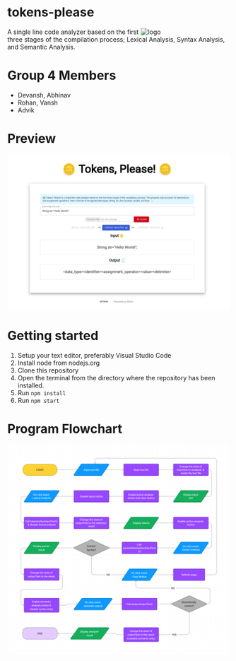 # tokens-please

<a href="#" ><img src="https://fontmeme.com/permalink/221111/e4659e7b309b4fbddd0a895b6fa913fd.png" width=40% align= "right" alt="logo" border="0"> <a/>
A single line code analyzer based on the first three stages of the compilation process; Lexical Analysis, Syntax Analysis, and Semantic Analysis.

# Group 4 Members
* Devansh, Abhinav
* Rohan, Vansh
* Advik

# Preview

![image](./public/preview-img.png)

# Getting started

1. Setup your text editor, preferably Visual Studio Code
2. Install node from nodejs.org
3. Clone this repository
4. Open the terminal from the directory where the repository has been installed.
5. Run `npm install`
6. Run `npm start`

# Program Flowchart

![image](./public/flowchart.png)
